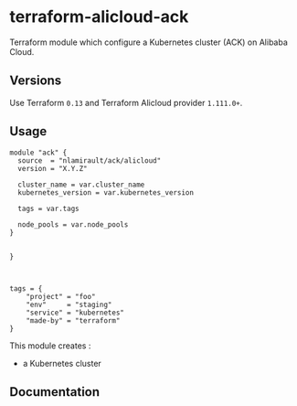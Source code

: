 # terraform-alicloud-ack

Terraform module which configure a Kubernetes cluster (ACK) on Alibaba Cloud.

## Versions

Use Terraform `0.13` and Terraform Alicloud provider `1.111.0+`.

## Usage

```hcl
module "ack" {
  source  = "nlamirault/ack/alicloud"
  version = "X.Y.Z"

  cluster_name = var.cluster_name
  kubernetes_version = var.kubernetes_version

  tags = var.tags

  node_pools = var.node_pools
}


}
```

```hcl


tags = {
    "project" = "foo"
    "env"     = "staging"
    "service" = "kubernetes"
    "made-by" = "terraform"
}
```

This module creates :

* a Kubernetes cluster

## Documentation

